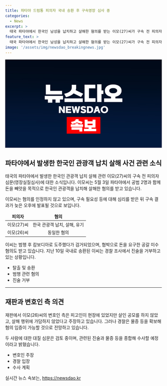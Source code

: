 ```yaml
---
title: 파타야 드럼통 피의자 국내 송환 후 구속영장 심사 중
categories:
  - News
excerpt: >
  태국 파타야에서 한국인 남성을 납치하고 살해한 혐의를 받는 이모(27)씨가 구속 전 피의자 심문을 받기 위해 법원에 출석했다. 이모씨는 살인과 공모를 부인하고 있다. 이씨는 도주 후 국내 송환되어 경찰 조사를 받았으나 진술을 거부하고 있다. 추가로, 이씨의 공범으로 체포된 이모(26)씨는 공소사실을 부인하고 있으며, 경찰은 두 사람의 진술과 물증을 종합해 혐의를 입증할 예정이라고 밝혔다.
feature_text: >
  태국 파타야에서 한국인 남성을 납치하고 살해한 혐의를 받는 이모(27)씨가 구속 전 피의자 심문을 받기 위해 법원에 출석했다. 이모씨는 살인과 공모를 부인하고 있다. 이씨는 도주 후 국내 송환되어 경찰 조사를 받았으나 진술을 거부하고 있다. 추가로, 이씨의 공범으로 체포된 이모(26)씨는 공소사실을 부인하고 있으며, 경찰은 두 사람의 진술과 물증을 종합해 혐의를 입증할 예정이라고 밝혔다.
image: '/assets/img/newsdao_breakingnews.jpg'
---
```


<p><img src="/assets/img/newsdao_breakingnews.jpg" alt="firstkoreanews 속보" /></p>

<h2 data-ke-size="size26">파타야에서 발생한 한국인 관광객 납치 살해 사건 관련 소식</h2>

<p data-ke-size="size16">태국의 파타야에서 발생한 한국인 관광객 납치 살해 관련 이모(27)씨의 구속 전 피의자 심문(영장실질심사)에 대한 소식입니다. 이모씨는 5월 3일 파타야에서 공범 2명과 함께 돈을 빼앗을 목적으로 한국인 관광객을 납치해 살해한 혐의를 받고 있습니다.</p>

<p data-ke-size="size16">이모씨는 혐의를 인정하지 않고 있으며, 구속 필요성 등에 대해 심리를 받은 뒤 구속 결과가 늦은 오후에 발표될 것으로 보입니다.</p>

<table>
    <thead>
        <tr>
            <td style="text-align: center;"><b>피의자</b></td>
            <td style="text-align: center;"><b>혐의</b></td>
        </tr>
    </thead>
    <tbody>
        <tr>
            <td style="text-align: center;">이모(27)씨</td>
            <td style="text-align: center;">한국 관광객 납치, 살해, 유기</td>
        </tr>
        <tr>
            <td style="text-align: center;">이모(26)씨</td>
            <td style="text-align: center;">동일한 혐의</td>
        </tr>
    </tbody>
</table>

<p data-ke-size="size16">이씨는 범행 후 캄보디아로 도주했다가 검거되었으며, 협박으로 돈을 요구한 공갈 미수 혐의도 받고 있습니다. 지난 10일 국내로 송환된 이씨는 경찰 조사에서 진술을 거부하고 있는 상황입니다.</p>

<ul>
    <li>탈출 및 송환</li>
    <li>범행 관련 혐의</li>
    <li>진술 거부</li>
</ul>

<hr>

<h2 data-ke-size="size26">재판과 변호인 측 의견</h2>

<p data-ke-size="size16">재판에서 이모(26)씨의 변호인 측은 피고인이 현장에 있었지만 살인 공모를 하지 않았고, 살해 행위에 가담하지 않았다고 주장하고 있습니다. 그러나 경찰은 물증 등을 확보해 혐의 입증이 가능할 것으로 전망하고 있습니다.</p>

<p data-ke-size="size16">두 사람에 대한 대질 심문은 검토 중이며, 관련된 진술과 물증 등을 종합해 수사할 예정이라고 밝혔습니다.</p>

<ul>
    <li>변호인 주장</li>
    <li>경찰 입장</li>
    <li>수사 계획</li>
</ul>
실시간 뉴스 속보는, <a href="https://newsdao.kr" rel="dofollow">https://newsdao.kr</a>


